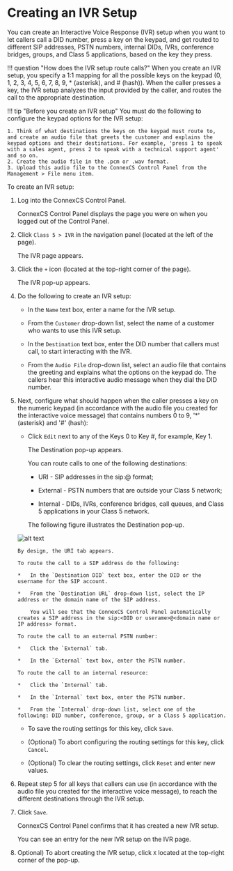 # Creating an IVR Setup

You can create an Interactive Voice Response (IVR) setup when you want to let callers call a DID number, press a key on the keypad, and get routed to different SIP addresses, PSTN numbers, internal DIDs, IVRs, conference bridges, groups, and Class 5 applications, based on the key they press.

!!! question "How does the IVR setup route calls?" 
    When you create an IVR setup, you specify a 1:1 mapping for all the possible keys on the keypad (0, 1, 2, 3, 4, 5, 6, 7, 8, 9, * (asterisk), and # (hash)). When the caller presses a key, the IVR setup analyzes the input provided by the caller, and routes the call to the appropriate destination.
    
!!! tip "Before you create an IVR setup" 
    You must do the following to configure the keypad options for the IVR setup:
    
    1. Think of what destinations the keys on the keypad must route to, and create an audio file that greets the customer and explains the keypad options and their destinations. For example, 'press 1 to speak with a sales agent, press 2 to speak with a technical support agent' and so on. 
    2. Create the audio file in the .pcm or .wav format. 
    3. Upload this audio file to the ConnexCS Control Panel from the Management > File menu item.

To create an IVR setup:

1.  Log into the ConnexCS Control Panel.
    
    ConnexCS Control Panel displays the page you were on when you logged out of the Control Panel.
    
2.  Click `Class 5 > IVR` in the navigation panel (located at the left of the page).

    The IVR page appears.
    
3.  Click the `+` icon (located at the top-right corner of the page).

  	The IVR pop-up appears.
    
4.  Do the following to create an IVR setup:

     *  In the `Name` text box, enter a name for the IVR setup.
     
     *  From the `Customer` drop-down list, select the name of a customer who wants to use this IVR setup.
     
     *  In the `Destination` text box, enter the DID number that callers must call, to start interacting with the IVR.
     
     *  From the `Audio File` drop-down list, select an audio file that contains the greeting and explains what the options on the keypad do. 
        The callers hear this interactive audio message when they dial the DID number.
        
5.  Next, configure what should happen when the caller presses a key on the numeric keypad (in accordance with the audio file you created for the interactive voice message) that contains numbers 0 to 9, '*' (asterisk) and '#' (hash):
  
     *  Click `Edit` next to any of the Keys 0 to Key #, for example, Key 1.
	    
        The Destination pop-up appears.
	    
        You can route calls to one of the following destinations:
        
        *   URI - SIP addresses in the sip:<DID>@<domain name or IP address> format;
        
        *   External - PSTN numbers that are outside your Class 5 network;

        *   Internal - DIDs, IVRs, conference bridges, call queues, and Class 5 applications in your Class 5 network.
	        
        The following figure illustrates the Destination pop-up.
	
	![alt text][ivr-setup-destination-popup]
            
        By design, the URI tab appears. 
	        
        To route the call to a SIP address do the following:
        
        *   In the `Destination DID` text box, enter the DID or the username for the SIP account.
       
        *   From the `Destination URL` drop-down list, select the IP address or the domain name of the SIP address.
        
            You will see that the ConnexCS Control Panel automatically creates a SIP address in the sip:<DID or userame>@<domain name or IP address> format.
            
        To route the call to an external PSTN number:
        
        *   Click the `External` tab.

        *   In the `External` text box, enter the PSTN number.
	
        To route the call to an internal resource:

        *   Click the `Internal` tab.

        *   In the `Internal` text box, enter the PSTN number.
        
        *   From the `Internal` drop-down list, select one of the following: DID number, conference, group, or a Class 5 application.
        
    *   To save the routing settings for this key, click `Save`.
    
    *   (Optional) To abort configuring the routing settings for this key, click `Cancel`.

    *   (Optional) To clear the routing settings, click `Reset` and enter new values.
    
6.  Repeat step 5 for all keys that callers can use (in accordance with the audio file you created for the interactive voice message), to reach the different destinations through the IVR setup.

7.  Click `Save`.
	
    ConnexCS Control Panel confirms that it has created a new IVR setup.
	
    You can see an entry for the new IVR setup on the IVR page.
    
8.  Optional) To abort creating the IVR setup, click `X` located at the top-right corner of the pop-up.

            
[ivr-setup-destination-popup]: /misc/img/ivr-setup-destination-popup.jpg "ivr-setup-destination-popup"
